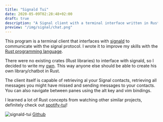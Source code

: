 ```yaml
---
title: "Signald Tui"
date: 2020-05-09T02:28:48+02:00
draft: true
description: "A Signal client with a terminal interface written in Rust."
preview: "/img/signal/chat.png"
---
```


This program is a terminal client that interfaces with [signald](https://gitlab.com/thefinn93/signald) to communicate
with the signal protocol. I wrote it to improve my skills with the [Rust programming language](https://www.rust-lang.org).

There were no existing crates (Rust libraries) to interface with signald, so I decided to write my [own](https://crates.io/crates/signald-rust).
This way anyone else should be able to create his own library/chatbot in Rust.

The client itself is capable of retrieving al your Signal contacts, retrieving all messages you might have missed and sending messages to your contacts.
You can also navigate between panes using the alt key and vim bindings.

I learned a lot of Rust concepts from watching other similar projects, definitely check out [spotify-tui](https://github.com/Rigellute/spotify-tui)!

![signald-tui](/img/signal/chat.png)
[Github](https://github.com/angelocarly/signald-tui)
